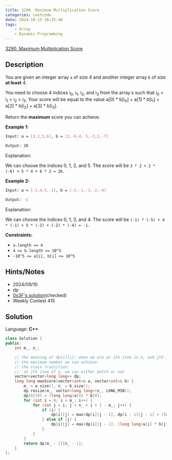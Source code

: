 ```yaml
---
title: 3290. Maximum Multiplication Score
categories: Leetcode
date: 2024-10-15 16:25:40
tags:
    - Array
    - Dynamic Programming
---
```


[3290. Maximum Multiplication Score](https://leetcode.com/problems/maximum-multiplication-score/description/)

## Description

You are given an integer array `a` of size 4 and another integer array `b` of size **at least**  4.

You need to choose 4 indices i<sub>0</sub>, i<sub>1</sub>, i<sub>2</sub>, and i<sub>3</sub> from the array `b` such that i<sub>0</sub> < i<sub>1</sub> < i<sub>2</sub> < i<sub>3</sub>. Your score will be equal to the value a[0] \* b[i<sub>0</sub>] + a[1] \* b[i<sub>1</sub>] + a[2] \* b[i<sub>2</sub>] + a[3] \* b[i<sub>3</sub>].

Return the **maximum**  score you can achieve.

**Example 1:**

```bash
Input: a = [3,2,5,6], b = [2,-6,4,-5,-3,2,-7]

Output: 26
```

Explanation:

We can choose the indices 0, 1, 2, and 5. The score will be `3 * 2 + 2 * (-6) + 5 * 4 + 6 * 2 = 26`.

**Example 2:**

```bash
Input: a = [-1,4,5,-2], b = [-5,-1,-3,-2,-4]

Output: -1
```

Explanation:

We can choose the indices 0, 1, 3, and 4. The score will be `(-1) * (-5) + 4 * (-1) + 5 * (-2) + (-2) * (-4) = -1`.

**Constraints:**

- `a.length == 4`
- `4 <= b.length <= 10^5`
- `-10^5 <= a[i], b[i] <= 10^5`

## Hints/Notes

- 2024/09/10
- dp
- [0x3F's solution](https://leetcode.cn/problems/maximum-multiplication-score/solutions/2917840/jiao-ni-yi-bu-bu-si-kao-dpcong-ji-yi-hua-9ul8/)(checked)
- Weekly Contest 415

## Solution

Language: **C++**

```C++
class Solution {
public:
    int m_, n_;

    // the meaning of dp[i][j]: when we are at ith item in a, and jth item in b
    // the maximum number we can achieve
    // the state transition:
    //  at jth item of a, we can either match or not
    vector<vector<long long>> dp;
    long long maxScore(vector<int>& a, vector<int>& b) {
        m_ = a.size(), n_ = b.size();
        dp.resize(m_, vector<long long>(n_, LONG_MIN));
        dp[0][0] = (long long)a[0] * b[0];
        for (int i = 0; i < m_; i++) {
            for (int j = i; j < n_ + i + 1 - m_; j++) {
                if (i) {
                    dp[i][j] = max(dp[i][j - 1], dp[i - 1][j - 1] + (long long)a[i] * b[j]);
                } else if (j) {
                    dp[i][j] = max(dp[i][j - 1], (long long)a[i] * b[j]);
                }
            }
        }
        return dp[m_ - 1][n_ - 1];
    }
};
```
